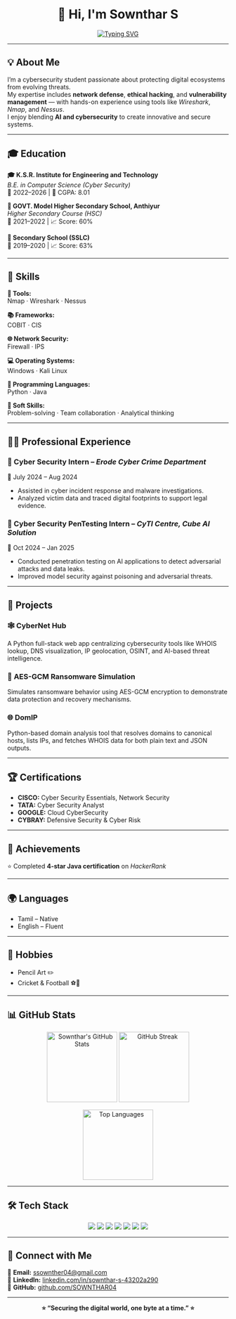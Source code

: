 <!-- Profile Banner with Typing Animation -->
<h1 align="center">👋 Hi, I'm Sownthar S</h1>

<p align="center">
  <a href="https://github.com/SOWNTHAR04">
    <img src="https://readme-typing-svg.herokuapp.com?font=Fira+Code&size=26&pause=2000&color=0DD6FF&center=true&vCenter=true&width=760&height=90&lines=Aspiring+Cybersecurity+Engineer;🔐+Penetration+Tester;🧠+AI+%26+Security+Enthusiast" alt="Typing SVG" />
  </a>
</p>

---

## 💡 About Me  
I’m a cybersecurity student passionate about protecting digital ecosystems from evolving threats.  
My expertise includes **network defense**, **ethical hacking**, and **vulnerability management** — with hands-on experience using tools like *Wireshark*, *Nmap*, and *Nessus*.  
I enjoy blending **AI and cybersecurity** to create innovative and secure systems.

---

## 🎓 Education  

**🎓 K.S.R. Institute for Engineering and Technology**  
_B.E. in Computer Science (Cyber Security)_  
📅 2022–2026 | 🎯 CGPA: 8.01  

**🏫 GOVT. Model Higher Secondary School, Anthiyur**  
_Higher Secondary Course (HSC)_  
📅 2021–2022 | 📈 Score: 60%  

**🏫 Secondary School (SSLC)**  
📅 2019–2020 | 📈 Score: 63%  

---

## 🧰 Skills  

**🔧 Tools:**  
Nmap · Wireshark · Nessus  

**📚 Frameworks:**  
COBIT · CIS  

**🌐 Network Security:**  
Firewall · IPS  

**💻 Operating Systems:**  
Windows · Kali Linux  

**🧠 Programming Languages:**  
Python · Java  

**🤝 Soft Skills:**  
Problem-solving · Team collaboration · Analytical thinking  

---

## 🧑‍💻 Professional Experience  

### 🔸 Cyber Security Intern – *Erode Cyber Crime Department*  
📅 July 2024 – Aug 2024  
- Assisted in cyber incident response and malware investigations.  
- Analyzed victim data and traced digital footprints to support legal evidence.  

### 🔸 Cyber Security PenTesting Intern – *CyTI Centre, Cube AI Solution*  
📅 Oct 2024 – Jan 2025  
- Conducted penetration testing on AI applications to detect adversarial attacks and data leaks.  
- Improved model security against poisoning and adversarial threats.  

---

## 🧪 Projects  

### 🕸️ **CyberNet Hub**  
A Python full-stack web app centralizing cybersecurity tools like WHOIS lookup, DNS visualization, IP geolocation, OSINT, and AI-based threat intelligence.  

### 🔐 **AES-GCM Ransomware Simulation**  
Simulates ransomware behavior using AES-GCM encryption to demonstrate data protection and recovery mechanisms.  

### 🌐 **DomIP**  
Python-based domain analysis tool that resolves domains to canonical hosts, lists IPs, and fetches WHOIS data for both plain text and JSON outputs.

---

## 🏆 Certifications  
- **CISCO:** Cyber Security Essentials, Network Security  
- **TATA:** Cyber Security Analyst  
- **GOOGLE:** Cloud CyberSecurity  
- **CYBRAY:** Defensive Security & Cyber Risk  

---

## 🏅 Achievements  
⭐ Completed **4-star Java certification** on *HackerRank*  

---

## 🌍 Languages  
- Tamil – Native  
- English – Fluent  

---

## 🎨 Hobbies  
- Pencil Art ✏️  
- Cricket & Football ⚽🏏  

---

## 📊 GitHub Stats  

<p align="center">
  <img src="https://github-readme-stats.vercel.app/api?username=SOWNTHAR04&show_icons=true&theme=tokyonight&hide_border=true" alt="Sownthar's GitHub Stats" height="160" />
  <img src="https://github-readme-streak-stats.herokuapp.com/?user=SOWNTHAR04&theme=tokyonight&hide_border=true" alt="GitHub Streak" height="160" />
</p>

<p align="center">
  <img src="https://github-readme-stats.vercel.app/api/top-langs/?username=SOWNTHAR04&layout=compact&theme=tokyonight&hide_border=true" alt="Top Languages" height="160" />
</p>

---

## 🛠️ Tech Stack  

<p align="center">
  <img src="https://img.shields.io/badge/Python-3776AB?style=for-the-badge&logo=python&logoColor=white" />
  <img src="https://img.shields.io/badge/Java-007396?style=for-the-badge&logo=java&logoColor=white" />
  <img src="https://img.shields.io/badge/Kali_Linux-557C94?style=for-the-badge&logo=kali-linux&logoColor=white" />
  <img src="https://img.shields.io/badge/Wireshark-1679A7?style=for-the-badge&logo=wireshark&logoColor=white" />
  <img src="https://img.shields.io/badge/Nmap-4682B4?style=for-the-badge&logo=nmap&logoColor=white" />
  <img src="https://img.shields.io/badge/GitHub-181717?style=for-the-badge&logo=github&logoColor=white" />
  <img src="https://img.shields.io/badge/VS_Code-0078D4?style=for-the-badge&logo=visual-studio-code&logoColor=white" />
</p>

---

## 🔗 Connect with Me  
📧 **Email:** [ssownther04@gmail.com](mailto:ssownther04@gmail.com)  
🔗 **LinkedIn:** [linkedin.com/in/sownthar-s-43202a290](https://www.linkedin.com/in/sownthar-s-43202a290)  
🐙 **GitHub:** [github.com/SOWNTHAR04](https://github.com/SOWNTHAR04)

---

<p align="center"><b>⭐ “Securing the digital world, one byte at a time.” ⭐</b></p>
